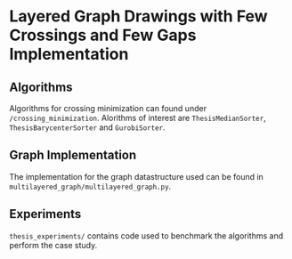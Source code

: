 # Layered Graph Drawings with Few Crossings and Few Gaps Implementation

## Algorithms

Algorithms for crossing minimization can found under `/crossing_minimization`.
Alorithms of interest are `ThesisMedianSorter`, `ThesisBarycenterSorter` and `GurobiSorter`.

## Graph Implementation

The implementation for the graph datastructure used can be found in `multilayered_graph/multilayered_graph.py`.

## Experiments

`thesis_experiments/` contains code used to benchmark the algorithms and perform the case study.
